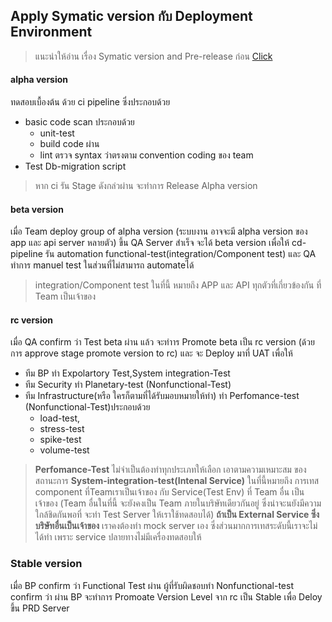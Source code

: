 
## Apply Symatic version กับ Deployment Environment 

 >  แนะนำให้อ่าน เรื่อง Symatic version and Pre-release ก่อน [Click](symatic-version.md)

 #### alpha version
ทดสอบเบื้องต้น ด้วย ci pipeline ซึ่งประกอบด้วย 
- basic code scan ประกอบด้วย 
    - unit-test
    - build code ผ่าน
    - lint ตรวจ syntax ว่าตรงตาม convention coding ของ team
- Test Db-migration script
> หาก ci รัน Stage ดังกล่วผ่าน จะทำการ Release Alpha version  


####  beta version
เมื่อ Team deploy group of alpha version (ระบบงาน อาจจะมี alpha version ของ app และ api server หลายตัว) ขึ้น QA Server สำเร็จ จะได้ beta version เพื่อให้ cd-pipeline รัน automation functional-test(integration/Component test) และ QA ทำการ manuel test ในส่วนที่ไม่สามารถ automateได้
> integration/Component test ในที่นี้ หมายถึง APP และ API ทุกตัวที่เกี่ยวข้องกัน ที่ Team เป็นเจ้าของ

#### rc version 
เมื่อ QA confirm ว่า Test beta ผ่าน แล้ว จะทำาร Promote beta เป็น rc version (ด้วย การ approve stage promote version to rc) และ จะ Deploy มาที่ UAT 
เพื่อให้ 
- ทีม BP ทำ Expolartory Test,System integration-Test 
- ทีม Security ทำ  Planetary-test (Nonfunctional-Test)  
- ทีม Infrastructure(หรือ ใครก็ตามที่ได้รับมอบหมายให้ทำ) ทำ Perfomance-test (Nonfunctional-Test)ประกอบด้วย
    - load-test,
    - stress-test
    - spike-test
    - volume-test
> **Perfomance-Test** ไม่จำเป็นต้องทำทุกประเภทให้เลือก เอาตามความเหมาะสม ของสถานะการ
**System-integration-test(Intenal Service)** ในที่นี้หมายถึง  การเทส component ที่Teamเราเป็นเจ้าของ กับ Service(Test Env) ที่ Team อื่น เป็นเจ้าของ (Team อื่นในที่นี้ จะยังคงเป็น Team ภายในบริษัทเดียวกันอยู่ ซึ่งน่าจะนยังมีความใกล้ชิดกันพอที่ จะทำ Test Server ให้เราใช้ทดสอบได้) **ถ้าเป็น External Service ซึ่งบริษัทอื่นเป็นเจ้าของ** เราคงต้องทำ mock server เอง ซึ่งส่วนมากการเทสระดับนี้เราจะไม่ได้ทำ เพราะ service ปลายทางไม่มีเครื่องทดสอบให้
### Stable version
เมื่อ BP confirm ว่า Functional Test ผ่าน ผู้ที่รับผิดชอบทำ Nonfunctional-test confirm ว่า ผ่าน BP จะทำการ Promoate Version Level จาก rc เป็น Stable เพื่อ Deloy ขึ้น PRD Server 